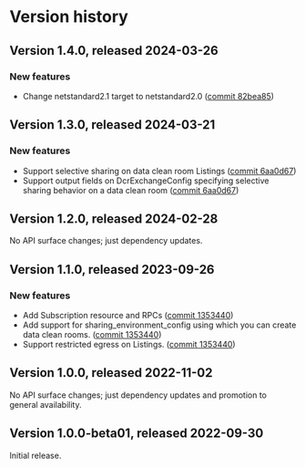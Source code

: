 # Version history

## Version 1.4.0, released 2024-03-26

### New features

- Change netstandard2.1 target to netstandard2.0 ([commit 82bea85](https://github.com/googleapis/google-cloud-dotnet/commit/82bea850661975b9750ac30753528cc9d2e05240))

## Version 1.3.0, released 2024-03-21

### New features

- Support selective sharing on data clean room Listings ([commit 6aa0d67](https://github.com/googleapis/google-cloud-dotnet/commit/6aa0d67da6e11bb3d621d4b9756b52b0c28a2588))
- Support output fields on DcrExchangeConfig specifying selective sharing behavior on a data clean room ([commit 6aa0d67](https://github.com/googleapis/google-cloud-dotnet/commit/6aa0d67da6e11bb3d621d4b9756b52b0c28a2588))

## Version 1.2.0, released 2024-02-28

No API surface changes; just dependency updates.

## Version 1.1.0, released 2023-09-26

### New features

- Add Subscription resource and RPCs ([commit 1353440](https://github.com/googleapis/google-cloud-dotnet/commit/13534404625d0dcf9e0edafe75c2aa6ddc379a20))
- Add support for sharing_environment_config using which you can create data clean rooms. ([commit 1353440](https://github.com/googleapis/google-cloud-dotnet/commit/13534404625d0dcf9e0edafe75c2aa6ddc379a20))
- Support restricted egress on Listings. ([commit 1353440](https://github.com/googleapis/google-cloud-dotnet/commit/13534404625d0dcf9e0edafe75c2aa6ddc379a20))

## Version 1.0.0, released 2022-11-02

No API surface changes; just dependency updates and promotion to general availability.

## Version 1.0.0-beta01, released 2022-09-30

Initial release.
